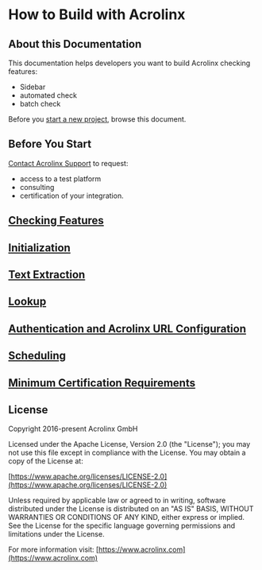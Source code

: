 # How to Build with Acrolinx

## About this Documentation

This documentation helps developers you want to build Acrolinx checking features:

- Sidebar
- automated check
- batch check

Before you [start a new project](https://support.acrolinx.com/hc/en-us/categories/10209837818770-Build-With-Acrolinx),
browse this document.

## Before You Start

[Contact Acrolinx Support](https://support.acrolinx.com/hc/en-us/requests/new) to request:

- access to a test platform
- consulting
- certification of your integration.

## [Checking Features](topics/checking-features.md)

## [Initialization](topics/initialization.md)

## [Text Extraction](topics/text-extraction.md)

## [Lookup](topics/text-lookup.md)

## [Authentication and Acrolinx URL Configuration](topics/configuration.md)

## [Scheduling](topics/scheduling.md)

## [Minimum Certification Requirements](topics/minimum-requirements.md)

## License

Copyright 2016-present Acrolinx GmbH

Licensed under the Apache License, Version 2.0 (the "License");
you may not use this file except in compliance with the License.
You may obtain a copy of the License at:

[https://www.apache.org/licenses/LICENSE-2.0](https://www.apache.org/licenses/LICENSE-2.0)

Unless required by applicable law or agreed to in writing, software
distributed under the License is distributed on an "AS IS" BASIS,
WITHOUT WARRANTIES OR CONDITIONS OF ANY KIND, either express or implied.
See the License for the specific language governing permissions and
limitations under the License.

For more information visit: [https://www.acrolinx.com](https://www.acrolinx.com)
